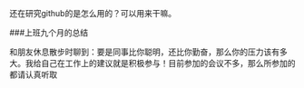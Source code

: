 还在研究github的是怎么用的？可以用来干嘛。

###上班九个月的总结

和朋友休息散步时聊到：要是同事比你聪明，还比你勤奋，那么你的压力该有多大。我给自己在工作上的建议就是积极参与！目前参加的会议不多，那么所参加的都请认真听取


















